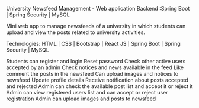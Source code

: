 University Newsfeed Management - Web application
Backend :Spring Boot | Spring Security | MySQL

Mini web app to manage newsfeeds of a university in which students can upload and view the posts related to university activities.

Technologies: HTML | CSS | Bootstrap | React JS | Spring Boot | Spring Security | MySQL

Students can 
register and login
Reset password
Check other active users accepted by an admin
Check notices and news available in the feed
Like comment the posts in the newsfeed
Can upload images and notices to newsfeed
Update profile details
Receive notification about posts accepted and rejected
Admin can check the available post list and accept it or reject it
Admin can view registered users list and can accept or reject user registration
Admin can upload images and posts to newsfeed
